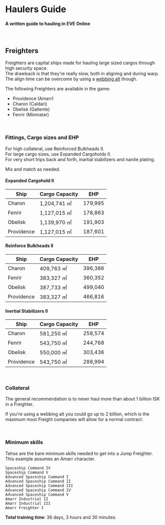 # Haulers Guide #
#### A written guide to hauling in EVE Online
<br>  

## Freighters

Freighters are capital ships made for hauling large sized cargos through high security space.  
The drawback is that they're really slow, both in aligning and during warp.  
The align time can be overcome by using a [webbing alt](webbing-alt.md) though.

The following Freighters are available in the game:

* Providence (Amarr)
* Charon (Caldari)
* Obelisk (Gallente)
* Fenrir (Minmatar)

<br>

### Fittings, Cargo sizes and EHP

For high collateral, use Reinforced Bulkheads II.  
For large cargo sizes, use Expanded Cargoholds II.  
For very short trips back and forth, inartial stabilizers and nanite plating.

Mix and match as needed.

#### Expanded Cargohold II
| Ship | Cargo Capacity | EHP |
|--|---|---|
| Charon | 1,204,741 ㎥ | 179,995 |
| Fenrir | 1,127,015 ㎥ | 178,863 |
| Obelisk | 1,139,970 ㎥ | 191,903	|
| Providence | 1,127,015 ㎥ | 187,601 |

#### Reinforce Bulkheads II
| Ship | Cargo Capacity | EHP |
|--|---|---|
| Charon | 409,763 ㎥ | 396,386 |
| Fenrir | 383,327 ㎥ | 360,352 |
| Obelisk | 387,733 ㎥ | 499,040	|
| Providence | 383,327 ㎥ | 466,816 |

#### Inertial Stabilizers II
| Ship | Cargo Capacity | EHP |
|--|---|---|
| Charon | 581,250 ㎥ | 258,574 |
| Fenrir | 543,750 ㎥ | 244,768 |
| Obelisk | 550,000 ㎥ | 303,436	|
| Providence | 543,750 ㎥ | 288,994 |

<br>

### Collateral

The general recommendation is to never haul more than about 1 billion ISK in a Freighter.

If you're using a webbing alt you could go up to 2 billion, which is the maximum most Freight companies will allow for a normal contract.

<br>

### Minimum skills

Tehse are the bare minimum skills needed to get into a Jump Freighter.  
This example assumes an Amarr character.

```
Spaceship Command IV
Spaceship Command V
Advanced Spaceship Command I
Advanced Spaceship Command II
Advanced Spaceship Command III
Advanced Spaceship Command IV
Advanced Spaceship Command V
Amarr Industrial II
Amarr Industrial III
Amarr Freighter I
```

**Total training time**: 36 days, 3 hours and 30 minutes.